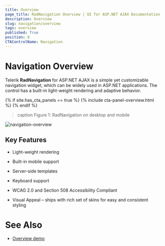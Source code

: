 ```yaml
---
title: Overview
page_title: RadNavigation Overview | UI for ASP.NET AJAX Documentation
description: Overview
slug: navigation/overview
tags: overview
published: True
position: 0
CTAControlName: Navigation
---
```


# Navigation Overview


Telerik **RadNavigation** for ASP.NET AJAX is a simple yet customizable navigation widget, which can be widely used in ASP.NET applications. The control has a built-in light-weight rendering and adaptive behavior.

{% if site.has_cta_panels == true %}
{% include cta-panel-overview.html %}
{% endif %}

>caption Figure 1: RadNavigation on desktop and mobile

![navigation-overview](images/navigation-overview.png)




## Key Features

* Light-weight rendering

* Built-in mobile support

* Server-side templates

* Keyboard support

* WCAG 2.0 and Section 508 Accessibility Compliant

* Visual Appeal – ships with rich set of skins for easy and consistent styling

# See Also

 * [Overview demo](https://demos.telerik.com/aspnet-ajax/navigation/overview/defaultcs.aspx)
